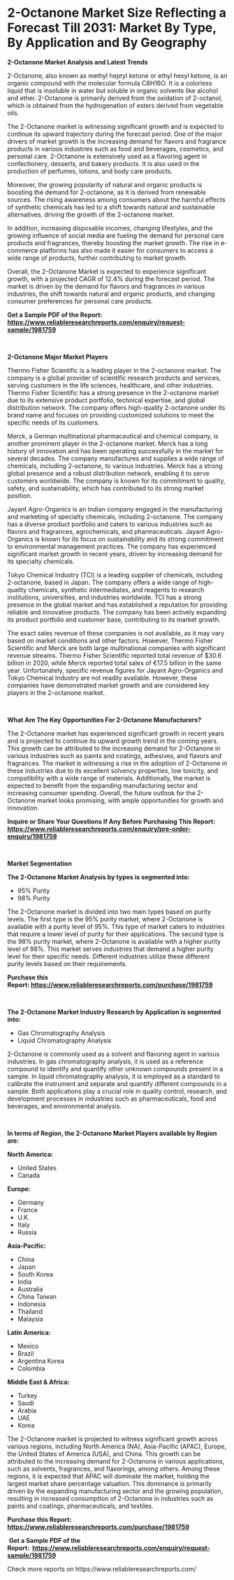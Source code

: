 <p><h1>2-Octanone Market Size Reflecting a Forecast Till 2031: Market By Type, By Application and By Geography</h1></p><p><strong>2-Octanone Market Analysis and Latest Trends</strong></p>
<p><p>2-Octanone, also known as methyl heptyl ketone or ethyl hexyl ketone, is an organic compound with the molecular formula C8H16O. It is a colorless liquid that is insoluble in water but soluble in organic solvents like alcohol and ether. 2-Octanone is primarily derived from the oxidation of 2-octanol, which is obtained from the hydrogenation of esters derived from vegetable oils.</p><p>The 2-Octanone market is witnessing significant growth and is expected to continue its upward trajectory during the forecast period. One of the major drivers of market growth is the increasing demand for flavors and fragrance products in various industries such as food and beverages, cosmetics, and personal care. 2-Octanone is extensively used as a flavoring agent in confectionery, desserts, and bakery products. It is also used in the production of perfumes, lotions, and body care products.</p><p>Moreover, the growing popularity of natural and organic products is boosting the demand for 2-octanone, as it is derived from renewable sources. The rising awareness among consumers about the harmful effects of synthetic chemicals has led to a shift towards natural and sustainable alternatives, driving the growth of the 2-octanone market.</p><p>In addition, increasing disposable incomes, changing lifestyles, and the growing influence of social media are fueling the demand for personal care products and fragrances, thereby boosting the market growth. The rise in e-commerce platforms has also made it easier for consumers to access a wide range of products, further contributing to market growth.</p><p>Overall, the 2-Octanone Market is expected to experience significant growth, with a projected CAGR of 12.4% during the forecast period. The market is driven by the demand for flavors and fragrances in various industries, the shift towards natural and organic products, and changing consumer preferences for personal care products.</p></p>
<p><strong>Get a Sample PDF of the Report:&nbsp; <a href="https://www.reliableresearchreports.com/enquiry/request-sample/1981759">https://www.reliableresearchreports.com/enquiry/request-sample/1981759</a></strong></p>
<p>&nbsp;</p>
<p><strong>2-Octanone Major Market Players</strong></p>
<p><p>Thermo Fisher Scientific is a leading player in the 2-octanone market. The company is a global provider of scientific research products and services, serving customers in the life sciences, healthcare, and other industries. Thermo Fisher Scientific has a strong presence in the 2-octanone market due to its extensive product portfolio, technical expertise, and global distribution network. The company offers high-quality 2-octanone under its brand name and focuses on providing customized solutions to meet the specific needs of its customers.</p><p>Merck, a German multinational pharmaceutical and chemical company, is another prominent player in the 2-octanone market. Merck has a long history of innovation and has been operating successfully in the market for several decades. The company manufactures and supplies a wide range of chemicals, including 2-octanone, to various industries. Merck has a strong global presence and a robust distribution network, enabling it to serve customers worldwide. The company is known for its commitment to quality, safety, and sustainability, which has contributed to its strong market position.</p><p>Jayant Agro-Organics is an Indian company engaged in the manufacturing and marketing of specialty chemicals, including 2-octanone. The company has a diverse product portfolio and caters to various industries such as flavors and fragrances, agrochemicals, and pharmaceuticals. Jayant Agro-Organics is known for its focus on sustainability and its strong commitment to environmental management practices. The company has experienced significant market growth in recent years, driven by increasing demand for its specialty chemicals.</p><p>Tokyo Chemical Industry (TCI) is a leading supplier of chemicals, including 2-octanone, based in Japan. The company offers a wide range of high-quality chemicals, synthetic intermediates, and reagents to research institutions, universities, and industries worldwide. TCI has a strong presence in the global market and has established a reputation for providing reliable and innovative products. The company has been actively expanding its product portfolio and customer base, contributing to its market growth.</p><p>The exact sales revenue of these companies is not available, as it may vary based on market conditions and other factors. However, Thermo Fisher Scientific and Merck are both large multinational companies with significant revenue streams. Thermo Fisher Scientific reported total revenue of $30.6 billion in 2020, while Merck reported total sales of €17.5 billion in the same year. Unfortunately, specific revenue figures for Jayant Agro-Organics and Tokyo Chemical Industry are not readily available. However, these companies have demonstrated market growth and are considered key players in the 2-octanone market.</p></p>
<p>&nbsp;</p>
<p><strong>What Are The Key Opportunities For 2-Octanone Manufacturers?</strong></p>
<p><p>The 2-Octanone market has experienced significant growth in recent years and is projected to continue its upward growth trend in the coming years. This growth can be attributed to the increasing demand for 2-Octanone in various industries such as paints and coatings, adhesives, and flavors and fragrances. The market is witnessing a rise in the adoption of 2-Octanone in these industries due to its excellent solvency properties, low toxicity, and compatibility with a wide range of materials. Additionally, the market is expected to benefit from the expanding manufacturing sector and increasing consumer spending. Overall, the future outlook for the 2-Octanone market looks promising, with ample opportunities for growth and innovation.</p></p>
<p><strong>Inquire or Share Your Questions If Any Before Purchasing This Report: <a href="https://www.reliableresearchreports.com/enquiry/pre-order-enquiry/1981759">https://www.reliableresearchreports.com/enquiry/pre-order-enquiry/1981759</a></strong></p>
<p>&nbsp;</p>
<p><strong>Market Segmentation</strong></p>
<p><strong>The 2-Octanone Market Analysis by types is segmented into:</strong></p>
<p><ul><li>95% Purity</li><li>98% Purity</li></ul></p>
<p><p>The 2-Octanone market is divided into two main types based on purity levels. The first type is the 95% purity market, where 2-Octanone is available with a purity level of 95%. This type of market caters to industries that require a lower level of purity for their applications. The second type is the 98% purity market, where 2-Octanone is available with a higher purity level of 98%. This market serves industries that demand a higher purity level for their specific needs. Different industries utilize these different purity levels based on their requirements.</p></p>
<p><strong>Purchase this Report:&nbsp;<a href="https://www.reliableresearchreports.com/purchase/1981759">https://www.reliableresearchreports.com/purchase/1981759</a></strong></p>
<p>&nbsp;</p>
<p><strong>The 2-Octanone Market Industry Research by Application is segmented into:</strong></p>
<p><ul><li>Gas Chromatography Analysis</li><li>Liquid Chromatography Analysis</li></ul></p>
<p><p>2-Octanone is commonly used as a solvent and flavoring agent in various industries. In gas chromatography analysis, it is used as a reference compound to identify and quantify other unknown compounds present in a sample. In liquid chromatography analysis, it is employed as a standard to calibrate the instrument and separate and quantify different compounds in a sample. Both applications play a crucial role in quality control, research, and development processes in industries such as pharmaceuticals, food and beverages, and environmental analysis.</p></p>
<p>&nbsp;</p>
<p><strong>In terms of Region, the 2-Octanone Market Players available by Region are:</strong></p>
<p>
    <p> <strong> North America: </strong>
        <ul>
            <li>United States</li>
            <li>Canada</li>
        </ul>
        </p> 
    <p> <strong> Europe: </strong>
        <ul>
            <li>Germany</li>
            <li>France</li>
            <li>U.K.</li>
            <li>Italy</li>
            <li>Russia</li>
        </ul>
        </p> 
    <p> <strong> Asia-Pacific: </strong>
        <ul>
            <li>China</li>
            <li>Japan</li>
            <li>South Korea</li>
            <li>India</li>
            <li>Australia</li>
            <li>China Taiwan</li>
            <li>Indonesia</li>
            <li>Thailand</li>
            <li>Malaysia</li>
        </ul>
        </p> 
    <p> <strong> Latin America: </strong>
        <ul>
            <li>Mexico</li>
            <li>Brazil</li>
            <li>Argentina Korea</li>
            <li>Colombia</li>
        </ul>
        </p> 
    <p> <strong> Middle East & Africa: </strong>
        <ul>
            <li>Turkey</li>
            <li>Saudi</li>
            <li>Arabia</li>
            <li>UAE</li>
            <li>Korea</li>
        </ul>
    </p>
    </p>
<p><p>The 2-Octanone market is projected to witness significant growth across various regions, including North America (NA), Asia-Pacific (APAC), Europe, the United States of America (USA), and China. This growth can be attributed to the increasing demand for 2-Octanone in various applications, such as solvents, fragrances, and flavorings, among others. Among these regions, it is expected that APAC will dominate the market, holding the largest market share percentage valuation. This dominance is primarily driven by the expanding manufacturing sector and the growing population, resulting in increased consumption of 2-Octanone in industries such as paints and coatings, pharmaceuticals, and textiles.</p></p>
<p><strong>Purchase this Report: <a href="https://www.reliableresearchreports.com/purchase/1981759">https://www.reliableresearchreports.com/purchase/1981759</a></strong></p>
<p>&nbsp;<strong>Get a Sample PDF of the Report:&nbsp;&nbsp;<a href="https://www.reliableresearchreports.com/enquiry/request-sample/1981759">https://www.reliableresearchreports.com/enquiry/request-sample/1981759</a></strong></p>
<p><strong></strong></p>
<p>Check more reports on https://www.reliableresearchreports.com/</p>